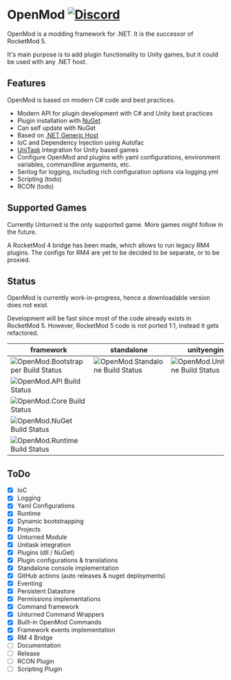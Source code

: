 # OpenMod [![Discord](https://img.shields.io/discord/666327627124047872?label=Discord )](https://discord.com/invite/jRrCJVm)

OpenMod is a modding framework for .NET. It is the successor of RocketMod 5.

It's main purpose is to add plugin functionality to Unity games, but it could be used with any .NET host.

## Features
OpenMod is based on modern C# code and best practices.
- Modern API for plugin development with C# and Unity best practices
- Plugin installation with [NuGet](https://nuget.org)
- Can self update with NuGet
- Based on [.NET Generic Host](https://docs.microsoft.com/en-us/aspnet/core/fundamentals/host/generic-host)
- IoC and Dependency Injection using Autofac
- [UniTask](https://github.com/Cysharp/UniTask) integration for Unity based games
- Configure OpenMod and plugins with yaml configurations, environment variables, commandline arguments, etc.
- Serilog for logging, including rich configuration options via logging.yml
- Scripting (todo)
- RCON (todo)

## Supported Games
Currently Unturned is the only supported game. More games might follow in the future.

A RocketMod 4 bridge has been made, which allows to run legacy RM4 plugins.
The configs for RM4 are yet to be decided to be separate, or to be proxied.

## Status
OpenMod is currently work-in-progress, hence a downloadable version does not exist.

Development will be fast since most of the code already exists in RocketMod 5. However, RocketMod 5 code is not ported 1:1, instead it gets refactored.

framework | standalone | unityengine | unturned 
----------|------------|-------------|---------
![OpenMod.Bootstrapper Build Status](https://github.com/openmod/OpenMod/workflows/OpenMod.Bootstrapper/badge.svg) | ![OpenMod.Standalone Build Status](https://github.com/openmod/OpenMod/workflows/OpenMod.Standalone/badge.svg) | ![OpenMod.UnityEngine Build Status](https://github.com/openmod/OpenMod/workflows/OpenMod.UnityEngine/badge.svg) | ![OpenMod.Unturned Build Status](https://github.com/openmod/OpenMod/workflows/OpenMod.Unturned/badge.svg)
![OpenMod.API Build Status](https://github.com/openmod/OpenMod/workflows/OpenMod.API/badge.svg) | | | ![OpenMod.Unturned.Module Build Status](https://github.com/openmod/OpenMod/workflows/OpenMod.Unturned.Module/badge.svg)
![OpenMod.Core Build Status](https://github.com/openmod/OpenMod/workflows/OpenMod.Core/badge.svg) | | | ![OpenMod.Rocket.API Build Status](https://github.com/openmod/OpenMod/workflows/OpenMod.Rocket.API/badge.svg)
![OpenMod.NuGet Build Status](https://github.com/openmod/OpenMod/workflows/OpenMod.NuGet/badge.svg) | | | ![OpenMod.Rocket.Core Build Status](https://github.com/openmod/OpenMod/workflows/OpenMod.Rocket.Core/badge.svg)
![OpenMod.Runtime Build Status](https://github.com/openmod/OpenMod/workflows/OpenMod.Runtime/badge.svg) | | | ![OpenMod.Rocket.Unturned Build Status](https://github.com/openmod/OpenMod/workflows/OpenMod.Rocket.Unturned/badge.svg)

## ToDo
- [x] IoC
- [x] Logging
- [x] Yaml Configurations
- [x] Runtime
- [x] Dynamic bootstrapping
- [x] Projects
- [x] Unturned Module
- [x] Unitask integration
- [x] Plugins (dll / NuGet)
- [x] Plugin configurations & translations
- [x] Standalone console implementation
- [x] GitHub actions (auto releases & nuget deployments)
- [x] Eventing
- [x] Persistent Datastore
- [x] Permissions implementations
- [x] Command framework
- [x] Unturned Command Wrappers
- [x] Built-in OpenMod Commands
- [x] Framework events implementation
- [x] RM 4 Bridge
- [ ] Documentation
- [ ] Release
- [ ] RCON Plugin
- [ ] Scripting Plugin
